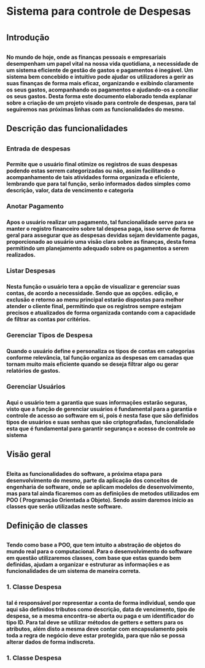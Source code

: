 # __Sistema para controle de Despesas__ <h1>

## __Introdução__ <h2>

#### No mundo de hoje, onde as finanças pessoais e empresariais desempenham um papel vital na nossa vida quotidiana, a necessidade de um sistema eficiente de gestão de gastos e pagamentos é inegável. Um sistema bem concebido e intuitivo pode ajudar os utilizadores a gerir as suas finanças de forma mais eficaz, organizando e exibindo claramente os seus gastos, acompanhando os pagamentos e ajudando-os a conciliar os seus gastos. Desta forma este documento elaborado tenda explanar sobre a criação de um  projeto visado para controle de despesas, para tal seguiremos nas próximas linhas com as funcionalidades do mesmo. <h4>

## __Descrição das funcionalidades__ <h2>

### __Entrada de despesas__ <h3>
#### Permite que o usuário final otimize os registros de suas despesas podendo estas serrem categorizadas ou não, assim facilitando o acompanhamento de tais atividades forma organizada e eficiente, lembrando que para tal função, serão informados dados simples como descrição, valor, data de vencimento e categoria  <h4>

### __Anotar Pagamento__ <h3>
#### Apos o usuário realizar um pagamento, tal funcionalidade serve para se manter o registro financeiro sobre tal despesa paga, isso serve de forma geral para assegurar que as despesas devidas sejam devidamente pagas, proporcionado ao usuário uma visão clara sobre as finanças, desta foma permitindo um planejamento adequado sobre os pagamentos a serem realizados.   <h4>

### __Listar Despesas__ <h3>
#### Nesta função o usuário tera a opção de visualizar e gerenciar suas contas, de acordo a necessidade. Sendo que as opções. edição, e exclusão e retorno ao menu principal  estarão dispostas para melhor atender o cliente final, permitindo que os registros sempre estejam precisos e atualizados de forma organizada contando com a capacidade de filtrar as contas por critérios.  <h4>

### __Gerenciar Tipos de Despesa__ <h3>
#### Quando o usuário define e personaliza os tipos de contas em categorias conforme relevância, tal função organiza as despesas em camadas que tornam muito mais eficiente quando se deseja filtrar algo ou gerar relatórios de gastos. <h4>

### __Gerenciar Usuários__ <h3>
#### Aqui o usuário tem a garantia que suas informações estarão seguras, visto que a função de gerenciar usuários é fundamental para a garantia e controle de acesso ao software em si, pois é nesta fase que são definidos tipos de usuários e suas senhas que são criptografadas, funcionalidade esta que é fundamental para garantir segurança e acesso de controle ao sistema<h4> 

## __Visão geral__ <h2>
#### Eleita as funcionalidades do software, a próxima etapa para desenvolvimento do mesmo, parte da aplicação dos conceitos de engenharia de software, onde se aplicam modelos de desenvolvimento, mas para tal ainda ficaremos com as definições de metodos utilizados em POO ( Programação Orientada a Objeto). Sendo assim daremos início as classes que serão utilizadas neste software.  <h4>

## __Definição de classes__ <h2>
#### Tendo como base a POO, que tem intuito a abstração de objetos do mundo real para o computacional. Para o desenvolvimento do software em questão utilizaremos classes, com base que estas quando bem definidas, ajudam a organizar e estruturar as  informações e as funcionalidades de um sistema de maneira correta.<h4>

### __1. Classe Despesa__ <h3>
#### tal é responsável por representar a conta de forma individual, sendo que aqui são definidos tributos como descrição, data de vencimento, tipo de despesa, se a mesma encontra-se aberta ou paga e um identificador do tipo ID. Para tal deve se utilizar métodos de getters e setters para os atributos, além disto a mesma deve contar com encapsulamento pois toda a regra de negócio deve estar protegida, para que não se possa alterar dados de forma indiscreta. <h4>

### __1. Classe Despesa__ <h3>
